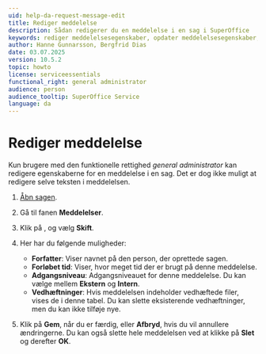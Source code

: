 ```yaml
---
uid: help-da-request-message-edit
title: Rediger meddelelse
description: Sådan redigerer du en meddelelse i en sag i SuperOffice
keywords: rediger meddelelsesegenskaber, opdater meddelelsesegenskaber, ændr meddelelsesegenskaber, rediger meddelelse, opdater meddelelse, sag
author: Hanne Gunnarsson, Bergfrid Dias
date: 03.07.2025
version: 10.5.2
topic: howto
license: serviceessentials
functional_right: general administrator
audience: person
audience_tooltip: SuperOffice Service
language: da
---
```


# Rediger meddelelse

Kun brugere med den funktionelle rettighed *general administrator* kan redigere egenskaberne for en meddelelse i en sag. Det er dog ikke muligt at redigere selve teksten i meddelelsen.

1. [Åbn sagen][1].
1. Gå til fanen **Meddelelser**.
1. Klik på <i class="ph ph-dots-three-circle-vertical" aria-label="Opgavemenu"></i>, og vælg **Skift**.
1. Her har du følgende muligheder:
    * **Forfatter**: Viser navnet på den person, der oprettede sagen.
    * **Forløbet tid**: Viser, hvor meget tid der er brugt på denne meddelelse.
    * **Adgangsniveau**: Adgangsniveauet for denne meddelelse. Du kan vælge mellem **Ekstern** og **Intern**.
    * **Vedhæftninger**: Hvis meddelelsen indeholder vedhæftede filer, vises de i denne tabel. Du kan slette eksisterende vedhæftninger, men du kan ikke tilføje nye.

1. Klik på **Gem**, når du er færdig, eller **Afbryd**, hvis du vil annullere ændringerne. Du kan også slette hele meddelelsen ved at klikke på **Slet** og derefter **OK**.

<!-- Referenced links -->
[1]: index.md#open
